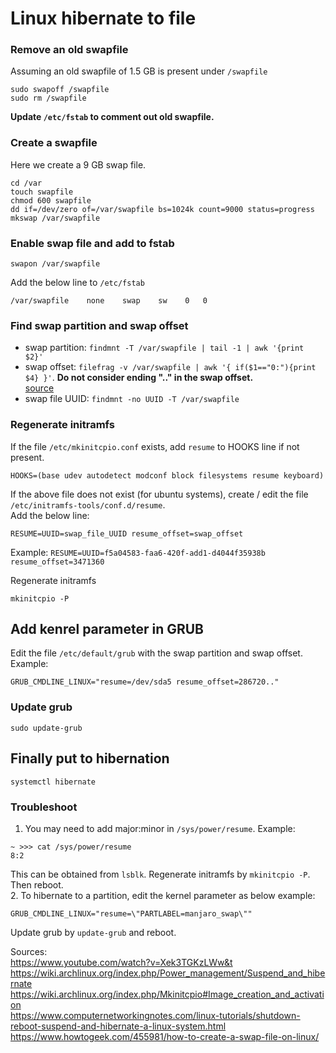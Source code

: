 # Linux hibernate to file

### Remove an old swapfile
Assuming an old swapfile of 1.5 GB is present under `/swapfile`
```
sudo swapoff /swapfile
sudo rm /swapfile
```
**Update `/etc/fstab` to comment out old swapfile.**

### Create a swapfile
Here we create a 9 GB swap file.
```
cd /var
touch swapfile
chmod 600 swapfile
dd if=/dev/zero of=/var/swapfile bs=1024k count=9000 status=progress
mkswap /var/swapfile
```

### Enable swap file and add to fstab
```
swapon /var/swapfile
```
Add the below line to `/etc/fstab`
```
/var/swapfile    none    swap    sw    0   0
```

### Find swap partition and swap offset
 - swap partition: `findmnt -T /var/swapfile | tail -1 | awk '{print $2}'`  
 - swap offset: `filefrag -v /var/swapfile | awk '{ if($1=="0:"){print $4} }'`. **Do not consider ending ".." in the swap offset.**  
[source](https://wiki.archlinux.org/index.php/Power_management/Suspend_and_hibernate)  
 - swap file UUID: `findmnt -no UUID -T /var/swapfile`  

### Regenerate initramfs
If the file `/etc/mkinitcpio.conf` exists, add `resume` to HOOKS line if not present.
```
HOOKS=(base udev autodetect modconf block filesystems resume keyboard)
```

If the above file does not exist (for ubuntu systems), create / edit the file `/etc/initramfs-tools/conf.d/resume`.  
Add the below line:  
```
RESUME=UUID=swap_file_UUID resume_offset=swap_offset
```
Example: `RESUME=UUID=f5a04583-faa6-420f-add1-d4044f35938b resume_offset=3471360`

Regenerate initramfs
```
mkinitcpio -P
```

## Add kenrel parameter in GRUB
Edit the file `/etc/default/grub` with the swap partition and swap offset.  
Example:
```
GRUB_CMDLINE_LINUX="resume=/dev/sda5 resume_offset=286720.."
```

### Update grub
```
sudo update-grub
```

## Finally put to hibernation
```
systemctl hibernate
```

### Troubleshoot
1. You may need to add major:minor in `/sys/power/resume`. Example:
```
~ >>> cat /sys/power/resume
8:2
```
This can be obtained from `lsblk`. Regenerate initramfs by `mkinitcpio -P`. Then reboot.  
2. To hibernate to a partition, edit the kernel parameter as below example:
```
GRUB_CMDLINE_LINUX="resume=\"PARTLABEL=manjaro_swap\""
```
Update grub by `update-grub` and reboot.  

Sources:  
https://www.youtube.com/watch?v=Xek3TGKzLWw&t  
https://wiki.archlinux.org/index.php/Power_management/Suspend_and_hibernate  
https://wiki.archlinux.org/index.php/Mkinitcpio#Image_creation_and_activation  
https://www.computernetworkingnotes.com/linux-tutorials/shutdown-reboot-suspend-and-hibernate-a-linux-system.html  
https://www.howtogeek.com/455981/how-to-create-a-swap-file-on-linux/  
